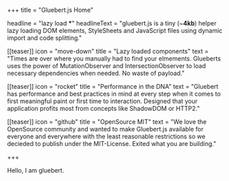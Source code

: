 +++
title = "Gluebert.js Home"

headline = "lazy load <strong>*</strong>"
headlineText = "gluebert.js is a tiny (~<strong>4kb</strong>) helper lazy loading DOM elements, StyleSheets and JavaScript files using dynamic import and code splitting."

[[teaser]]
    icon = "move-down"
    title = "Lazy loaded components"
    text = "Times are over where you manually had to find your elmements. Glueberts uses the power of MutationObserver and IntersectionObserver to load necessary dependencies when needed. No waste of payload."

[[teaser]]
    icon = "rocket"
    title = "Performance in the DNA"
    text = "Gluebert has performance and best practices in mind at every step when it comes to first meaningful paint or first time to interaction. Designed that your application profits most from concepts like ShadowDOM or HTTP2."

[[teaser]]
    icon = "github"
    title = "OpenSource MIT"
    text = "We love the OpenSource community and wanted to make Gluebert.js available for everyone and everywhere with the least reasonable restrictions so we decieded to publish under the MIT-License. Exited what you are building."

+++

Hello, I am gluebert.